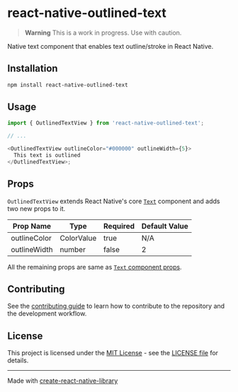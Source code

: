 # react-native-outlined-text

> **Warning**
> This is a work in progress. Use with caution.

Native text component that enables text outline/stroke in React Native.

## Installation

```sh
npm install react-native-outlined-text
```

## Usage

```js
import { OutlinedTextView } from 'react-native-outlined-text';

// ...

<OutlinedTextView outlineColor="#000000" outlineWidth={5}>
  This text is outlined
</OutlinedTextView>;
```

## Props

`OutlinedTextView` extends React Native's core [`Text`](https://reactnative.dev/docs/text)
component and adds two new props to it.

| Prop Name    | Type       | Required | Default Value |
| ------------ | ---------- | -------- | ------------- |
| outlineColor | ColorValue | true     | N/A           |
| outlineWidth | number     | false    | 2             |

All the remaining props are same as [`Text` component props](https://reactnative.dev/docs/text#props).

## Contributing

See the [contributing guide](CONTRIBUTING.md) to learn how to contribute to the repository and the development workflow.

## License

This project is licensed under the [MIT License](https://opensource.org/licenses/MIT) -
see the [LICENSE file](./LICENSE) for details.

---

Made with [create-react-native-library](https://github.com/callstack/react-native-builder-bob)
